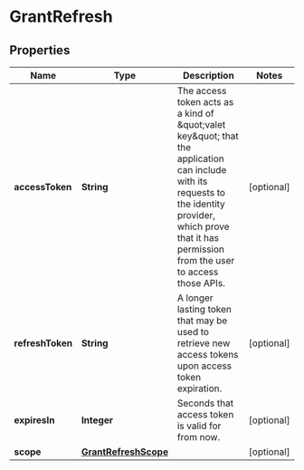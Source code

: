 
# GrantRefresh

## Properties
Name | Type | Description | Notes
------------ | ------------- | ------------- | -------------
**accessToken** | **String** | The access token acts as a kind of \&quot;valet key\&quot; that the application can include with its requests to the identity provider, which prove that it has permission from the user to access those APIs. |  [optional]
**refreshToken** | **String** | A longer lasting token that may be used to retrieve new access tokens upon access token expiration. |  [optional]
**expiresIn** | **Integer** | Seconds that access token is valid for from now. |  [optional]
**scope** | [**GrantRefreshScope**](GrantRefreshScope.md) |  |  [optional]




